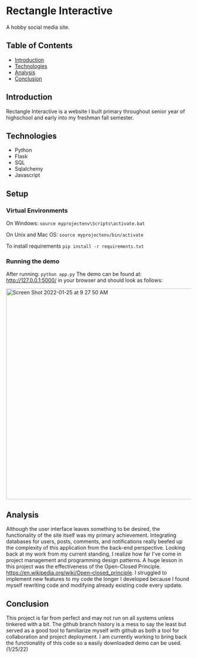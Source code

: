 # Rectangle Interactive
A hobby social media site.

## Table of Contents
* [Introduction](#Introduction)
* [Technologies](#Technologies)
* [Analysis](#Analysis)
* [Conclusion](#Conclusion)

## Introduction
Rectangle Interactive is a website I built primary throughout senior year of highschool and early into my freshman fall semester.

## Technologies
- Python
- Flask
- SQL
- Sqlalchemy
- Javascript

## Setup
### Virtual Environments

On Windows: `source myprojectenv\Scripts\activate.bat`

On Unix and Mac OS: `source myprojectenv/bin/activate`

To install requirements `pip install -r requirements.txt`
### Running the demo
After running:
`python app.py`
The demo can be found at: http://127.0.0.1:5000/ in your browser and should look as follows:

<img width="573" alt="Screen Shot 2022-01-25 at 9 27 50 AM" src="https://user-images.githubusercontent.com/44683761/151006616-eb857f2a-0bce-4f5e-a230-30e069ae6914.png">

## Analysis
Although the user interface leaves something to be desired, the functionality of the site itself was my primary achievement. Integrating databases for users, posts, comments, and notifications really beefed up the complexity of this application from the back-end perspective. 
Looking back at my work from my current standing, I realize how far I've come in project management and programming design patterns. A huge lesson in this project was the effectiveness of the Open-Closed Principle. https://en.wikipedia.org/wiki/Open–closed_principle. I struggled to implement new features to my code the longer I developed because I found myself rewriting code and modifying already existing code every update. 

## Conclusion
This project is far from perfect and may not run on all systems unless tinkered with a bit. The github branch history is a mess to say the least but served as a good tool to familiarize myself with github as both a tool for collaboration and project deployment. I am currently working to bring back the functionality of this code so a easily downloaded demo can be used. (1/25/22)
